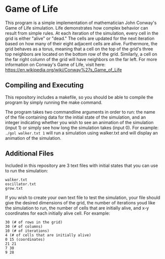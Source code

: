 # Game of Life

This program is a simple implementation of mathematician John Conway's Game of Life simulation. Life demonstrates how complex behavior can result from simple rules. At each iteration of the simulation, every cell in the grid is either "alive" or "dead." The cells are updated for the next iteration based on how many of their eight adjacent cells are alive. Furthermore, the grid behaves as a torus, meaning that a cell on the top of the grid's three top neighbors are located on the bottom row of the grid. Similarly, a cell on the far right column of the grid will have neighbors on the far left. For more information on Conway's Game of Life, visit here: https://en.wikipedia.org/wiki/Conway%27s_Game_of_Life

## Compiling and Executing
This repository includes a makefile, so you should be able to compile the program by simply running the make command. 

The program takes two commandline arguments in order to run: the name of the file containing data for the initial state of the simulation, and an integer indicating whether you wish to see an animation of the simulation (input 1) or simply see how long the simulation takes (input 0). 
For example: `./gol walker.txt 1` will run a simulation using walker.txt and will display an animation of the simulation. 

## Additional Files
Included in this repository are 3 text files with initial states that you can use to run the simulation: 
```
walker.txt
oscillator.txt
grow.txt
```
If you wish to create your own text file to test the simulation, your file should give the desired dimensions of the grid, the number of iterations youd like the simulation to run, the number of cells that are initially alive, and x-y coordinates for each initially alive cell. For example:  
```
30 (# of rows in the grid)
30 (# of columns)
10 (# of iterations) 
4 (# of cells that are initially alive)
0 15 (coordinates)
21 21
7 30
9 28
```
